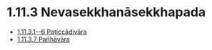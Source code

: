 

# 1.11.3 Nevasekkhanāsekkhapada

* [1.11.3.1--6 Paṭiccādivāra](1.11.3/1.11.3.1--6.md)
* [1.11.3.7 Pañhāvāra](1.11.3/1.11.3.7.md)



